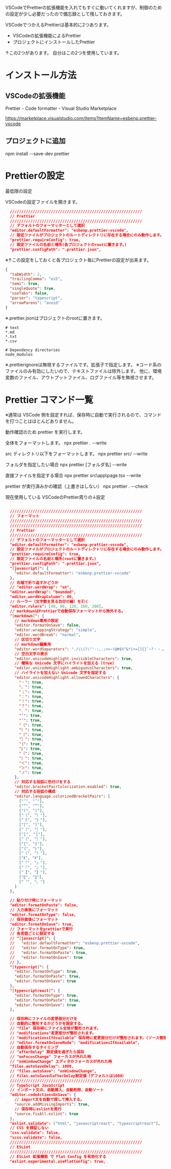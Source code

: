 <!--
title:   VSCodeで動かす Prettier 備忘録
tags:    VSCode,prettier
id:      26ba5ac12b476bc97751
private: false
-->
VSCodeでPrettierの拡張機能を入れてもすぐに動いてくれますが、制御のための設定が少し必要だったので備忘録として残しておきます。

VSCodeでつかえるPrettierは基本的に2つあります。

* VSCodeの拡張機能によるPrettier
* プロジェクトにインストールしたPrettier

↑この2つがあります。
自分はこの2つを使用しています。

# インストール方法

## VSCodeの拡張機能

Prettier - Code formatter - Visual Studio Marketplace

https://marketplace.visualstudio.com/items?itemName=esbenp.prettier-vscode



## プロジェクトに追加

npm install --save-dev prettier



# Prettierの設定

最低限の設定

VSCodeの設定ファイルを開きます。

```jsonc:settings.json
  //////////////////////////////////////////////////////////
  // Prettier
  //////////////////////////////////////////////////////////
  // デフォルトのフォーマッターとして選択
  "editor.defaultFormatter": "esbenp.prettier-vscode",
  // 設定ファイルがプロジェクトのルートディレクトリに存在する場合にのみ動作します。
  "prettier.requireConfig": true,
  // 設定ファイルの名前と場所(各プロジェクトのrootに置きます。)
  "prettier.configPath": ".prettier.json",

```

※↑この設定をしておくと各プロジェクト毎にPrettierの設定が出来ます。

```.prettier.json
{
  "tabWidth": 2,
  "trailingComma": "es5",
  "semi": true,
  "singleQuote": true,
  "useTabs": false,
  "parser": "typescript",
  "arrowParens": "avoid"
}

```



※.prettier.jsonはプロジェクトのrootに置きます。



```.prettierignore
# text
*.md
*.txt
*.csv

# Dependency directories
node_modules

```
※.prettierignoreは無視するファイルです。拡張子で指定します。
※コード系のファイルのみ有効にしたいので、テキストファイルは除外します。
他に、環境変数のファイル、アウトプットファイル、ログファイル等を無視させます。



# Prettier コマンド一覧

※通常は VSCode 側を設定すれば、保存時に自動で実行されるので、コマンドを打つことはほとんどありません。

動作確認のため prettier を実行します。

全体をフォーマットします。
npx prettier . --write

src ディレクトリ以下をフォーマットします。
npx prettier src/ --write

フォルダを指定したい場合
npx prettier [フォルダ名] --write

直接ファイルを指定する場合
npx prettier src\app\page.tsx --write

prettier が実行済みかの確認（上書きはしない）
npx prettier . --check


現在使用している VSCodeのPrettier周りの↓設定

```jsonc:settings.json

  //////////////////////////////////////////////////////////
  // フォーマット
  //////////////////////////////////////////////////////////
  //////////////////////////////////////////////////////////
  // Prettier
  //////////////////////////////////////////////////////////
  // デフォルトのフォーマッターとして選択
  "editor.defaultFormatter": "esbenp.prettier-vscode",
  // 設定ファイルがプロジェクトのルートディレクトリに存在する場合にのみ動作します。
  "prettier.requireConfig": true,
  // 設定ファイルの名前と場所(rootに置きます。)
  "prettier.configPath": ".prettier.json",
  "[javascript]": {
    "editor.defaultFormatter": "esbenp.prettier-vscode"
  },
  // 右端で折り返すかどうか
  // "editor.wordWrap": "on",
  "editor.wordWrap": "bounded",
  "editor.wordWrapColumn": 80,
  // ルーラー（文字数を見る目印の線）を引く
  "editor.rulers": [40, 80, 120, 160, 200],
  // markdownはPrettierで自動保存フォーマットから除外する。
  "[markdown]": {
    // markdown専用の設定
    "editor.formatOnSave": false,
    "editor.wrappingStrategy": "simple",
    "editor.wordBreak": "normal",
    // 区切り文字
    // markdown編集用
    "editor.wordSeparators": "./\\()\"'-:,.;<>~!@#$%^&*|+=[]{}`~?゠・，、；：！？．。‘’“”（）｟｠［］〚〛〔〕｛｝〈〉《》「」『』【】〖〗〝〟がを",
    // 空白文字の表示
    "editor.unicodeHighlight.invisibleCharacters": true,
    // 曖昧な Unicode 文字にハイライトを加える (true)
    "editor.unicodeHighlight.ambiguousCharacters": true,
    // ハイライトを加えない Unicode 文字を指定する
    "editor.unicodeHighlight.allowedCharacters": {
      "゠": true,
      "，": true,
      "；": true,
      "：": true,
      "！": true,
      "？": true,
      "．": true,
      "‘": true,
      "’": true,
      "（": true,
      "）": true,
      "［": true,
      "］": true,
      "｛": true,
      "｝": true,
      "〔": true,
      "〕": true,
      "＜": true,
      "＞": true,
      "ノ": true
    },
    // 対応する括弧に色付けをする
    "editor.bracketPairColorization.enabled": true,
    // 対応する括弧の構成
    "editor.language.colorizedBracketPairs": [
      ["‘", "’"],
      ["“", "”"],
      ["(", ")"],
      ["（", "）"],
      ["｟", "｠"],
      ["[", "]"],
      ["［", "］"],
      ["〚", "〛"],
      ["〔", "〕"],
      ["{", "}"],
      ["｛", "｝"],
      ["〈", "〉"],
      ["《", "》"],
      ["「", "」"],
      ["『", "』"],
      ["【", "】"],
      ["〖", "〗"],
      ["〝", "〟"]
    ]
  },

  // 貼り付け時にフォーマット
  "editor.formatOnPaste": false,
  // 入力直後にフォーマット
  "editor.formatOnType": false,
  // 保存直後にフォーマット
  "editor.formatOnSave": true,
  // フォーマットをprettierで実行
  // 各言語ごとに設定する
  // "[javascript]": {
  //   "editor.defaultFormatter": "esbenp.prettier-vscode",
  //   "editor.formatOnType": true,
  //   "editor.formatOnPaste": true,
  //   "editor.formatOnSave": true
  // },
  "[typescript]": {
    "editor.formatOnType": true,
    "editor.formatOnPaste": true,
    "editor.formatOnSave": true
  },
  "[typescriptreact]": {
    "editor.formatOnType": true,
    "editor.formatOnPaste": true,
    "editor.formatOnSave": true
  },

  // 保存時にファイルの変更部分だけを
  // 自動的に整形するかどうかを設定する。
  // "file" 保存時にファイル全体が整形されます。
  // "modifications"変更部分が整形されます。
  // "modificationsIfAvailable" 保存時に変更部分だけが整形されます。(ソース管理が必要)
  // "editor.formatOnSaveMode": "modificationsIfAvailable",
  // 自動保存するタイミング
  // "afterDelay" 設定値を過ぎたら保存
  // "onFocusChange" フォーカスが外れた時
  // "onWindowChange" エディタのフォーカスが外れた時
  "files.autoSaveDelay": 1000,
  // "files.autoSave": "onWindowChange",
  // files.autoSaveのafterDelay設定値（デフォルトは1000）
  //////////////////////////////////////////////////////////
  // TypeScript JavaScript
  // インポート文の、自動挿入、自動削除、自動ソート
  "editor.codeActionsOnSave": {
    // import文を自動で探して挿入する。
    "source.addMissingImports": true,
    // 保存時にeslintを実行
    "source.fixAll.eslint": true
  },
  "eslint.validate": ["html", "javascriptreact", "typescriptreact"],
  // CSS を検証しない
  "css.validate": false,
  "scss.validate": false,
  //////////////////////////////////////////////////////////
  // ESLint
  //////////////////////////////////////////////////////////
  // ESLint 拡張機能 で Flat Config を有効化する
  "eslint.experimental.useFlatConfig": true,

```
